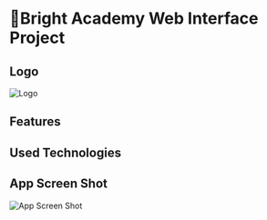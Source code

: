 
# 🚀Bright Academy Web Interface Project




## Logo
![Logo]()

   
  
## Features



  
## Used Technologies


  
## App Screen Shot

![App Screen Shot]()
